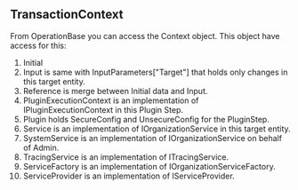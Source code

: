 ## **TransactionContext**
From OperationBase you can access the Context object. This object have access for this:
1. Initial
1. Input is same with InputParameters["Target"] that holds only changes in this target entity.
1. Reference is merge between Initial data and Input.
1. PluginExecutionContext is an implementation of IPluginExecutionContext in this Plugin Step.
1. Plugin holds SecureConfig and UnsecureConfig for the PluginStep.
1. Service is an implementation of IOrganizationService in this target entity.
1. SystemService is an implementation of IOrganizationService on behalf of Admin.
1. TracingService is an implementation of ITracingService.
1. ServiceFactory is an implementation of IOrganizationServiceFactory.
1. ServiceProvider is an implementation of IServiceProvider.